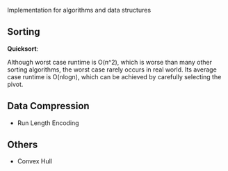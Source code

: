 Implementation for algorithms and data structures

## Sorting

**Quicksort**:

Although worst case runtime is O(n^2), which is worse than many other sorting algorithms, the worst case rarely occurs in real world. Its average case runtime is O(nlogn), which can be achieved by carefully selecting the pivot.

## Data Compression
- Run Length Encoding

## Others
- Convex Hull
